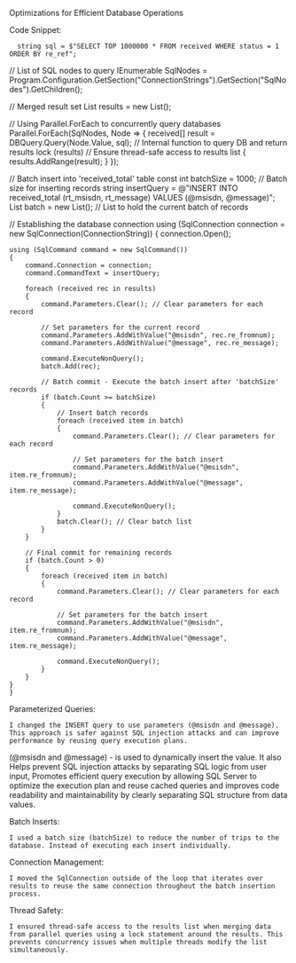 Optimizations for Efficient Database Operations

Code Snippet:


      string sql = $"SELECT TOP 1000000 * FROM received WHERE status = 1 ORDER BY re_ref";

// List of SQL nodes to query
IEnumerable<IConfigurationSection> SqlNodes = Program.Configuration.GetSection("ConnectionStrings").GetSection("SqlNodes").GetChildren();

// Merged result set
List<received> results = new List<received>();

// Using Parallel.ForEach to concurrently query databases
Parallel.ForEach(SqlNodes, Node =>
{
    received[] result = DBQuery<received>.Query(Node.Value, sql); // Internal function to query DB and return results
    lock (results) // Ensure thread-safe access to results list
    {
        results.AddRange(result);
    }
});

// Batch insert into 'received_total' table
const int batchSize = 1000; // Batch size for inserting records
string insertQuery = @"INSERT INTO received_total (rt_msisdn, rt_message) VALUES (@msisdn, @message)";
List<received> batch = new List<received>(); // List to hold the current batch of records

// Establishing the database connection
using (SqlConnection connection = new SqlConnection(ConnectionString))
{
    connection.Open();
    
    using (SqlCommand command = new SqlCommand())
    {
        command.Connection = connection;
        command.CommandText = insertQuery;

        foreach (received rec in results)
        {
            command.Parameters.Clear(); // Clear parameters for each record

            // Set parameters for the current record
            command.Parameters.AddWithValue("@msisdn", rec.re_fromnum);
            command.Parameters.AddWithValue("@message", rec.re_message);

            command.ExecuteNonQuery();
            batch.Add(rec);

            // Batch commit - Execute the batch insert after 'batchSize' records
            if (batch.Count >= batchSize)
            {
                // Insert batch records
                foreach (received item in batch)
                {
                    command.Parameters.Clear(); // Clear parameters for each record

                    // Set parameters for the batch insert
                    command.Parameters.AddWithValue("@msisdn", item.re_fromnum);
                    command.Parameters.AddWithValue("@message", item.re_message);

                    command.ExecuteNonQuery();
                }
                batch.Clear(); // Clear batch list
            }
        }

        // Final commit for remaining records
        if (batch.Count > 0)
        {
            foreach (received item in batch)
            {
                command.Parameters.Clear(); // Clear parameters for each record

                // Set parameters for the batch insert
                command.Parameters.AddWithValue("@msisdn", item.re_fromnum);
                command.Parameters.AddWithValue("@message", item.re_message);

                command.ExecuteNonQuery();
            }
        }
    }
    }





Parameterized Queries:

    I changed the INSERT query to use parameters (@msisdn and @message). This approach is safer against SQL injection attacks and can improve performance by reusing query execution plans.

(@msisdn and @message) - is used to dynamically insert the value. It also Helps prevent SQL injection attacks by separating SQL logic from user input, Promotes efficient query execution by allowing SQL Server to optimize the execution plan and reuse cached queries and improves code readability and maintainability by clearly separating SQL structure from data values.

Batch Inserts:

    I used a batch size (batchSize) to reduce the number of trips to the database. Instead of executing each insert individually.

Connection Management:

    I moved the SqlConnection outside of the loop that iterates over results to reuse the same connection throughout the batch insertion process.

Thread Safety:

    I ensured thread-safe access to the results list when merging data from parallel queries using a lock statement around the results. This prevents concurrency issues when multiple threads modify the list simultaneously.
